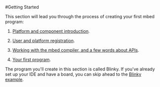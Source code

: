 #Getting Started

This section will lead you through the process of creating your first mbed program:

1. [Platform and component introduction](/1_Getting_Started/2_Plat_Comp_Intro/). 

2. [User and platform registration](/1_Getting_Started/3_User_Plat_Reg/). 

3. [Working with the mbed compiler, and a few words about APIs](/1_Getting_Started/4_IDE_API/).

4. [Your first program](/1_Getting_Started/5_First_Pro/).

The program you'll create in this section is called Blinky. If you've already set up your IDE and have a board, you can skip ahead to the [Blinky example](/1_Getting_Started/5_First_Pro/).